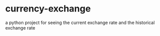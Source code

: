 # currency-exchange
a python project for seeing the current exchange rate and the historical exchange rate
